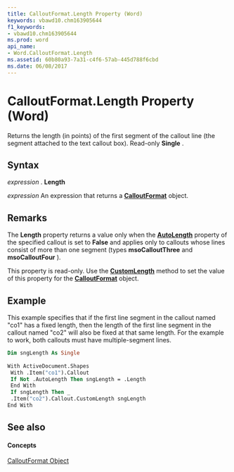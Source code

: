 ```yaml
---
title: CalloutFormat.Length Property (Word)
keywords: vbawd10.chm163905644
f1_keywords:
- vbawd10.chm163905644
ms.prod: word
api_name:
- Word.CalloutFormat.Length
ms.assetid: 60b80a93-7a31-c4f6-57ab-445d788f6cbd
ms.date: 06/08/2017
---
```



# CalloutFormat.Length Property (Word)

Returns the length (in points) of the first segment of the callout line (the segment attached to the text callout box). Read-only  **Single** .


## Syntax

 _expression_ . **Length**

 _expression_ An expression that returns a **[CalloutFormat](calloutformat-object-word.md)** object.


## Remarks

The  **Length** property returns a value only when the **[AutoLength](calloutformat-autolength-property-word.md)** property of the specified callout is set to **False** and applies only to callouts whose lines consist of more than one segment (types **msoCalloutThree** and **msoCalloutFour** ).

This property is read-only. Use the  **[CustomLength](calloutformat-customlength-method-word.md)** method to set the value of this property for the **[CalloutFormat](calloutformat-object-word.md)** object.


## Example

This example specifies that if the first line segment in the callout named "co1" has a fixed length, then the length of the first line segment in the callout named "co2" will also be fixed at that same length. For the example to work, both callouts must have multiple-segment lines.


```vb
Dim sngLength As Single 
 
With ActiveDocument.Shapes 
 With .Item("co1").Callout 
 If Not .AutoLength Then sngLength = .Length 
 End With 
 If sngLength Then _ 
 .Item("co2").Callout.CustomLength sngLength 
End With
```


## See also


#### Concepts


[CalloutFormat Object](calloutformat-object-word.md)

